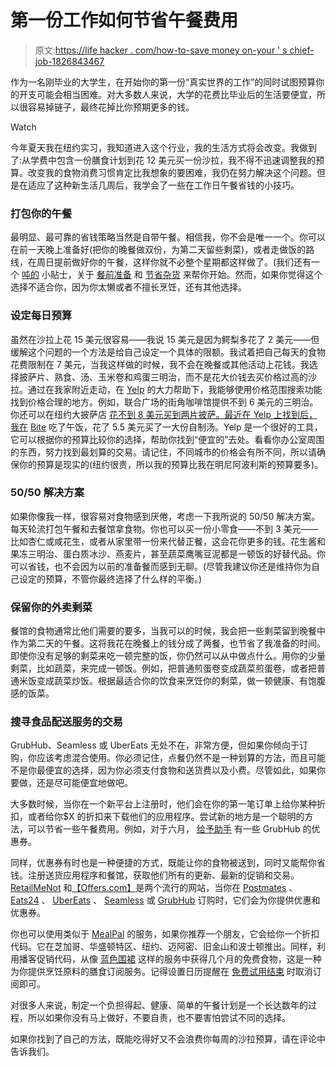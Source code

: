 # 第一份工作如何节省午餐费用

> 原文:[https://life hacker . com/how-to-save money on-your ' s chief-job-1826843467](https://lifehacker.com/how-to-save-money-on-lunch-at-your-first-job-1826843467)

作为一名刚毕业的大学生，在开始你的第一份“真实世界的工作”的同时试图预算你的开支可能会相当困难。对大多数人来说，大学的花费比毕业后的生活要便宜，所以很容易掉链子，最终花掉比你预期更多的钱。

Watch

今年夏天我在纽约实习，我知道进入这个行业，我的生活方式将会改变。我做到了:从学费中包含一份膳食计划到花 12 美元买一份沙拉，我不得不迅速调整我的预算。改变我的食物消费习惯肯定比我想象的要困难，我仍在努力解决这个问题。但是在适应了这种新生活几周后，我学会了一些在工作日午餐省钱的小技巧。

### 打包你的午餐

最明显、最可靠的省钱策略当然是自带午餐。相信我，你不会是唯一一个。你可以在前一天晚上准备好(把你的晚餐做双份，为第二天留些剩菜)，或者走做饭的路线，在周日提前做好你的午餐，这样你就不必整个星期都这样做了。(我们还有一个 [吨的](https://lifehacker.com/12-strategies-for-a-successful-meal-prep-day-1791791857#_ga=2.236997576.972888801.1529329488-3846207152.1521480874) 小贴士，关于 [餐前准备](https://lifehacker.com/the-start-to-finish-guide-to-saving-time-and-money-on-f-1052334837#_ga=2.131493575.972888801.1529329488-3846207152.1521480874) 和 [节省杂货](https://twocents.lifehacker.com/how-to-save-money-on-groceries-1826922321#_ga=2.236997576.972888801.1529329488-3846207152.1521480874) 来帮你开始。然而，如果你觉得这个选择不适合你，因为你太懒或者不擅长烹饪，还有其他选择。

### 设定每日预算

虽然在沙拉上花 15 美元很容易——我说 15 美元是因为鳄梨多花了 2 美元——但缓解这个问题的一个方法是给自己设定一个具体的限额。我试着把自己每天的食物花费限制在 7 美元，当我这样做的时候，我不会在晚餐或其他活动上花钱。我选择披萨片、熟食、汤、玉米卷和鸡蛋三明治，而不是花大价钱去买价格过高的沙拉。通过在我家附近走动，在 [Yelp](https://www.yelp.com/) 的大力帮助下，我能够使用价格范围搜索功能找到价格合理的地方。例如，联合广场的街角咖啡馆提供不到 6 美元的三明治。你还可以在纽约大披萨店 [花不到 8 美元买到两片披萨。最近在 Yelp 上找到后，我在](http://www.bigslicenyc.com/ShowMenu.tpl?cart=1529592975936566) [Bite](https://www.bitenyc.com/menu) 吃了午饭，花了 5.5 美元买了一大份自制汤。Yelp 是一个很好的工具，它可以根据你的预算比较你的选择，帮助你找到“便宜的”去处。看看你办公室周围的东西，努力找到最划算的交易。请记住，不同城市的价格会有所不同，所以请确保你的预算是现实的(纽约很贵，所以我的预算比我在明尼阿波利斯的预算要多)。

### 50/50 解决方案

如果你像我一样，很容易对食物感到厌倦，考虑一下我所说的 50/50 解决方案。每天轮流打包午餐和去餐馆拿食物。你也可以买一份小零食——不到 3 美元——比如杏仁或咸花生，或者从家里带一份来代替正餐，这会花你更多的钱。花生酱和果冻三明治、蛋白质冰沙、燕麦片，甚至蔬菜鹰嘴豆泥都是一顿饭的好替代品。你可以省钱，也不会因为以前的准备餐而感到无聊。(尽管我建议你还是维持你为自己设定的预算，不管你最终选择了什么样的平衡。)

### 保留你的外卖剩菜

餐馆的食物通常比他们需要的要多，当我可以的时候，我会把一些剩菜留到晚餐中作为第二天的午餐。这将我花在晚餐上的钱分成了两餐，也节省了我准备的时间。即使你没有足够的剩菜来吃一顿完整的饭，你仍然可以从中做点什么。用你的少量剩菜，比如蔬菜，来完成一顿饭。例如，把普通煎蛋卷变成蔬菜煎蛋卷，或者把普通米饭变成蔬菜炒饭。根据最适合你的饮食来烹饪你的剩菜，做一顿健康、有饱腹感的饭菜。

### 搜寻食品配送服务的交易

GrubHub、Seamless 或 UberEats 无处不在，非常方便，但如果你倾向于订购，你应该考虑混合使用。你必须记住，点餐仍然不是一种划算的方法，而且可能不是你最便宜的选择，因为你必须支付食物和送货费以及小费。尽管如此，如果你要做，还是尽可能便宜地做吧。

大多数时候，当你在一个新平台上注册时，他们会在你的第一笔订单上给你某种折扣，或者给你$X 的折扣来下载他们的应用程序。尝试新的地方是一个聪明的方法，可以节省一些午餐费用。例如，对于六月， [给予助手](https://givingassistant.org/coupon-codes/grubhub.com) 有一些 GrubHub 的优惠券。

同样，优惠券有时也是一种便捷的方式，既能让你的食物被送到，同时又能帮你省钱。注册送货应用程序和餐馆，获取他们所有的更新、最新的促销和交易。 [RetailMeNot](https://www.retailmenot.com/coupons/fooddelivery) 和[【Offers.com】](https://www.offers.com/postmates/)是两个流行的网站，当你在 [Postmates](https://postmates.com/) 、 [Eats24](https://www.eat24.com/?utm_source=google&utm_medium=cpc&utm_campaign=916501659&utm_term=24%20hour%20food%20delivery&utm_content=45353533145&gclid=EAIaIQobChMIpPqy8NXi2wIV1bbACh2QtAp4EAAYAiAAEgKR2fD_BwE) 、 [UberEats](https://www.ubereats.com/en-US/) 、 [Seamless](https://www.seamless.com/?gclid=EAIaIQobChMI0cmVhNbi2wIVRdbACh29IAvuEAAYASAAEgL3L_D_BwE&a=911&cm_mmc=NY-_-SEM-_-Goog-_-Brand&utm_source=google&utm_medium=cpc&utm_campaign=New%20York,%20NY%20%7C%20Queens%20%7C%20Brand&utm_term=seamless&efkwid=34579821&ef_id=WnM8kQAAAsVnuUh3:20180620163450:s) 或 [GrubHub](https://www.grubhub.com/delivery/ny-nyc?utm_source=google&utm_medium=cpc&utm_campaign=New+York%2C+NY+%7C+All+%7C+Brand&utm_term=%7Bkeyword%7D&efkwid=4961869853&ef_id=WnM8kQAAAsVnuUh3%3A20180620163544%3As&gclid=EAIaIQobChMI0b_-ltbi2wIVBappCh1Ojw9hEAAYASAAEgJUF_D_BwE&gclsrc=aw.ds) 订购时，它们会为你提供优惠和优惠券。

你也可以使用类似于 [MealPal](https://mealpal.com/) 的服务，如果你推荐一个朋友，它会给你一个折扣代码。它在芝加哥、华盛顿特区、纽约、迈阿密、旧金山和波士顿推出。同样，利用播客促销代码，从像 [蓝色围裙](https://www.blueapron.com/) 这样的服务中获得几个月的免费食物，这是一种为你提供烹饪原料的膳食订阅服务。记得设置日历提醒在 [免费试用结束](https://lifehacker.com/sign-up-for-free-trials-with-a-virtual-credit-card-1826954873) 时取消订阅即可。

对很多人来说，制定一个负担得起、健康、简单的午餐计划是一个长达数年的过程，所以如果你没有马上做好，不要自责，也不要害怕尝试不同的选择。

如果你找到了自己的方法，既能吃得好又不会浪费你每周的沙拉预算，请在评论中告诉我们。